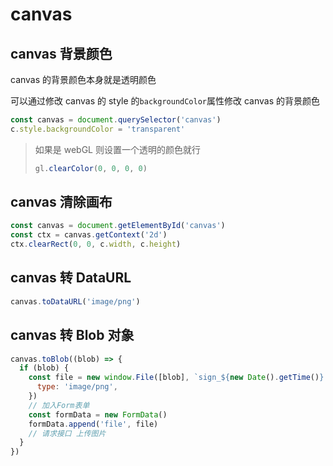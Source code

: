 # canvas

## canvas 背景颜色

canvas 的背景颜色本身就是透明颜色

可以通过修改 canvas 的 style 的`backgroundColor`属性修改 canvas 的背景颜色

```js
const canvas = document.querySelector('canvas')
c.style.backgroundColor = 'transparent'
```

> 如果是 webGL 则设置一个透明的颜色就行
>
> ```js
> gl.clearColor(0, 0, 0, 0)
> ```

## canvas 清除画布

```js
const canvas = document.getElementById('canvas')
const ctx = canvas.getContext('2d')
ctx.clearRect(0, 0, c.width, c.height)
```

## canvas 转 DataURL

```js
canvas.toDataURL('image/png')
```

## canvas 转 Blob 对象

```js
canvas.toBlob((blob) => {
  if (blob) {
    const file = new window.File([blob], `sign_${new Date().getTime()}.png`, {
      type: 'image/png',
    })
    // 加入Form表单
    const formData = new FormData()
    formData.append('file', file)
    // 请求接口 上传图片
  }
})
```

